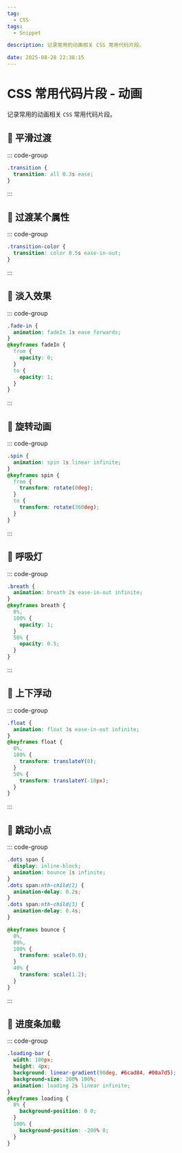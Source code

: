```yaml
---
tag:
  - CSS
tags:
  - Snippet

description: 记录常用的动画相关 CSS 常用代码片段。

date: 2025-08-28 22:38:15
---
```


# CSS 常用代码片段 - 动画

记录常用的动画相关 `CSS` 常用代码片段。

## 🌋 平滑过渡

::: code-group

```css [] {}
.transition {
  transition: all 0.3s ease;
}
```

:::

## 🌋 过渡某个属性

::: code-group

```css [] {}
.transition-color {
  transition: color 0.5s ease-in-out;
}
```

:::

## 🌋 淡入效果

::: code-group

```css [] {}
.fade-in {
  animation: fadeIn 1s ease forwards;
}
@keyframes fadeIn {
  from {
    opacity: 0;
  }
  to {
    opacity: 1;
  }
}
```

:::

## 🌋 旋转动画

::: code-group

```css [] {}
.spin {
  animation: spin 1s linear infinite;
}
@keyframes spin {
  from {
    transform: rotate(0deg);
  }
  to {
    transform: rotate(360deg);
  }
}
```

:::

## 🌋 呼吸灯

::: code-group

```css [] {}
.breath {
  animation: breath 2s ease-in-out infinite;
}
@keyframes breath {
  0%,
  100% {
    opacity: 1;
  }
  50% {
    opacity: 0.5;
  }
}
```

:::

## 🌋 上下浮动

::: code-group

```css [] {}
.float {
  animation: float 3s ease-in-out infinite;
}
@keyframes float {
  0%,
  100% {
    transform: translateY(0);
  }
  50% {
    transform: translateY(-10px);
  }
}
```

:::

## 🌋 跳动小点

::: code-group

```css [] {}
.dots span {
  display: inline-block;
  animation: bounce 1s infinite;
}
.dots span:nth-child(2) {
  animation-delay: 0.2s;
}
.dots span:nth-child(3) {
  animation-delay: 0.4s;
}

@keyframes bounce {
  0%,
  80%,
  100% {
    transform: scale(0.8);
  }
  40% {
    transform: scale(1.2);
  }
}
```

:::

## 🌋 进度条加载

::: code-group

```css [] {}
.loading-bar {
  width: 100px;
  height: 4px;
  background: linear-gradient(90deg, #6cad84, #00a7d5);
  background-size: 200% 100%;
  animation: loading 2s linear infinite;
}
@keyframes loading {
  0% {
    background-position: 0 0;
  }
  100% {
    background-position: -200% 0;
  }
}
```
